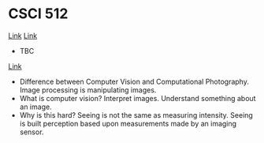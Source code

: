 # CSCI 512

[Link](http://inside.mines.edu/~whoff/courses/EENG512/)
[Link](https://www.youtube.com/watch?v=skaQfPQFSyY&list=PL7v9EfkjLswLfjcI-qia-Z-e3ntl9l6vp&index=2&t=0s)

- TBC


[Link](https://www.youtube.com/watch?v=2S4nn7S8Hk4&list=PLAwxTw4SYaPnbDacyrK_kB_RUkuxQBlCm)

- Difference between Computer Vision and Computational Photography. Image processing is manipulating images.
- What is computer vision? Interpret images. Understand something about an image.
- Why is this hard? Seeing is not the same as measuring intensity. Seeing is built perception based upon measurements
made by an imaging sensor.
